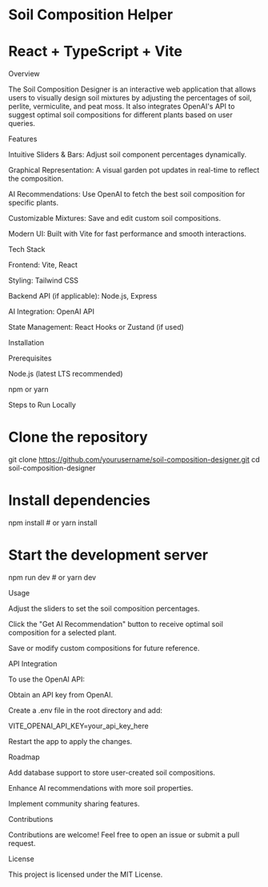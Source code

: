 # Soil Composition Helper

# React + TypeScript + Vite

Overview

The Soil Composition Designer is an interactive web application that allows users to visually design soil mixtures by adjusting the percentages of soil, perlite, vermiculite, and peat moss. It also integrates OpenAI's API to suggest optimal soil compositions for different plants based on user queries.

Features

Intuitive Sliders & Bars: Adjust soil component percentages dynamically.

Graphical Representation: A visual garden pot updates in real-time to reflect the composition.

AI Recommendations: Use OpenAI to fetch the best soil composition for specific plants.

Customizable Mixtures: Save and edit custom soil compositions.

Modern UI: Built with Vite for fast performance and smooth interactions.

Tech Stack

Frontend: Vite, React

Styling: Tailwind CSS

Backend API (if applicable): Node.js, Express

AI Integration: OpenAI API

State Management: React Hooks or Zustand (if used)

Installation

Prerequisites

Node.js (latest LTS recommended)

npm or yarn

Steps to Run Locally

# Clone the repository
git clone https://github.com/yourusername/soil-composition-designer.git
cd soil-composition-designer

# Install dependencies
npm install   # or yarn install

# Start the development server
npm run dev   # or yarn dev

Usage

Adjust the sliders to set the soil composition percentages.

Click the "Get AI Recommendation" button to receive optimal soil composition for a selected plant.

Save or modify custom compositions for future reference.

API Integration

To use the OpenAI API:

Obtain an API key from OpenAI.

Create a .env file in the root directory and add:

VITE_OPENAI_API_KEY=your_api_key_here

Restart the app to apply the changes.

Roadmap

Add database support to store user-created soil compositions.

Enhance AI recommendations with more soil properties.

Implement community sharing features.

Contributions

Contributions are welcome! Feel free to open an issue or submit a pull request.

License

This project is licensed under the MIT License.
